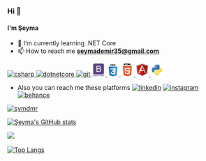 ### Hi 👋
#### I'm Şeyma


- 🌱 I’m currently learning .NET Core
- 📫 How to reach me **seymademir35@gmail.com**

<a href="https://docs.microsoft.com/en-us/dotnet/csharp/" target="_blank"> <img src="https://seeklogo.com/images/C/c-sharp-c-logo-02F17714BA-seeklogo.com.png" alt="csharp" width="27" height="30"/> </a>
<a href="https://dotnet.microsoft.com/" target="_blank"> <img src="https://upload.wikimedia.org/wikipedia/commons/thumb/e/ee/.NET_Core_Logo.svg/1200px-.NET_Core_Logo.svg.png" alt="dotnetcore" width="30" height="30"/> </a>
<a href="https://git-scm.com/" target="_blank"> <img src="https://www.vectorlogo.zone/logos/git-scm/git-scm-icon.svg" alt="git" width="30" height="30"/> </a>
<a href="https://getbootstrap.com" target="_blank"> <img src="https://raw.githubusercontent.com/devicons/devicon/master/icons/bootstrap/bootstrap-plain-wordmark.svg" alt="bootstrap" width="30" height="30"/> </a>
<a href="https://www.w3schools.com/css/" target="_blank"> <img src="https://raw.githubusercontent.com/devicons/devicon/master/icons/css3/css3-original-wordmark.svg" alt="css3" width="28" height="28"/> </a> 
<a href="https://www.w3.org/html/" target="_blank"> <img src="https://raw.githubusercontent.com/devicons/devicon/master/icons/html5/html5-original-wordmark.svg" alt="html5" width="30" height="30"/> </a> 
<a href="https://angular.io/" target="_blank"> <img src="https://github.com/devicons/devicon/blob/master/icons/angularjs/angularjs-original.svg" alt="angularjs" width="30" height="30"/> </a>
<a href="https://www.python.org/" target="_blank"> <img src="https://github.com/devicons/devicon/blob/master/icons/python/python-original.svg" alt="python" width="30" height="30"/> </a>











- Also you can reach me these platforms
  [<img src='https://cdn.jsdelivr.net/npm/simple-icons@3.0.1/icons/linkedin.svg' alt='linkedin' height='20'>](https://www.linkedin.com/in/seymademir/)    [<img src='https://cdn.jsdelivr.net/npm/simple-icons@3.0.1/icons/instagram.svg' alt='instagram' height='20'>](https://www.instagram.com/dmrseym/)    [<img src='https://cdn.jsdelivr.net/npm/simple-icons@3.0.1/icons/behance.svg' alt='behance' height='20'>](https://www.behance.net/seymademir) 


<p align="left"> <a href="https://github.com/ryo-ma/github-profile-trophy"><img src="https://github-profile-trophy.vercel.app/?username=symdmr" alt="symdmr" /></a> </p>



[![Şeyma's GitHub stats](https://github-readme-stats.vercel.app/api?username=symdmr)](https://github.com/anuraghazra/github-readme-stats)

![](https://github-profile-summary-cards.vercel.app/api/cards/profile-details?username=symdmr&theme=monokai)

[![Top Langs](https://github-readme-stats.vercel.app/api/top-langs/?username=symdmr)](https://github.com/anuraghazra/github-readme-stats)




